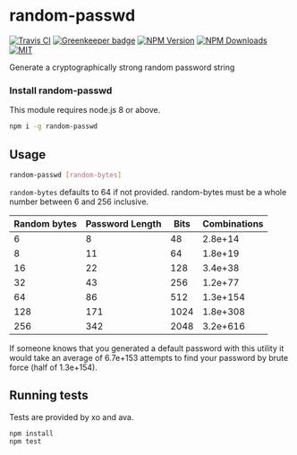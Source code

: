 # random-passwd

[![Travis CI][travis-image]][travis-url]
[![Greenkeeper badge][gk-image]](https://greenkeeper.io/)
[![NPM Version][npm-image]][npm-url]
[![NPM Downloads][downloads-image]][downloads-url]
[![MIT][license-image]](LICENSE)

Generate a cryptographically strong random password string

### Install random-passwd

This module requires node.js 8 or above.

```sh
npm i -g random-passwd
```

## Usage

```sh
random-passwd [random-bytes]
```

`random-bytes` defaults to 64 if not provided.  random-bytes must be a whole number
between 6 and 256 inclusive.

Random bytes|Password Length|Bits|Combinations
-|-|-|-
6|8|48|2.8e+14
8|11|64|1.8e+19
16|22|128|3.4e+38
32|43|256|1.2e+77
64|86|512|1.3e+154
128|171|1024|1.8e+308
256|342|2048|3.2e+616

If someone knows that you generated a default password with this utility it would
take an average of 6.7e+153 attempts to find your password by brute force (half of
1.3e+154).

## Running tests

Tests are provided by xo and ava.

```sh
npm install
npm test
```

[npm-image]: https://img.shields.io/npm/v/random-passwd.svg
[npm-url]: https://npmjs.org/package/random-passwd
[travis-image]: https://travis-ci.org/cfware/random-passwd.svg?branch=master
[travis-url]: https://travis-ci.org/cfware/random-passwd
[gk-image]: https://badges.greenkeeper.io/cfware/random-passwd.svg
[downloads-image]: https://img.shields.io/npm/dm/random-passwd.svg
[downloads-url]: https://npmjs.org/package/random-passwd
[license-image]: https://img.shields.io/npm/l/random-passwd.svg
